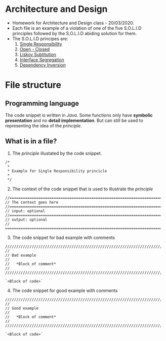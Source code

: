 # Architecture and Design
* Homework for Architecture and Design class - 20/03/2020.
* Each file is an example of a violation of one of the five S.O.L.I.D principles followed by the S.O.L.I.D abiding solution for them.
* The S.O.L.I.D principes are:
  1. [Single Responsibility](https://en.wikipedia.org/wiki/Single-responsibility_principle)
  2. [Open - Closed](https://en.wikipedia.org/wiki/Open%E2%80%93closed_principle)
  3. [Liskov Subtitution](https://en.wikipedia.org/wiki/Liskov_substitution_principle)
  4. [Interface Segregation](https://en.wikipedia.org/wiki/Interface_segregation_principle)
  5. [Dependency Inversion](https://en.wikipedia.org/wiki/Dependency_inversion_principle)

# File structure

## Programming language
The code snippet is written in *Java*. Some functions only have **symbolic presentation** and no **detail implementation**. But can still be used to representing the idea of the *principle*.

## What is in a file?
1. The *principle* illustated by the code snippet.
```
/* 
 * 
 * Example for Single Responsibility princicle
 *
 */
```
2. The context of the code snippet that is used to illustrate the *principle*
```
//====================================================================================================================
// The context goes here
//====================================================================================================================
// input: optional
//====================================================================================================================
// output: optional
// ===================================================================================================================
```
3. The code snippet for bad example with comments
``` 
//////////////////////////////////////////////////////////////////////////////////////////////////////////////////////
//
// Bad example
//
//   *Block of comment*
//
////////////////////////////////////////////////////////////////////////////////////////////////////////////////////// 

`<Block of code>`

```

4. The code snippet for good example with comments
```
//////////////////////////////////////////////////////////////////////////////////////////////////////////////////////
//
// Good example
//
//   *Block of comment*
//
////////////////////////////////////////////////////////////////////////////////////////////////////////////////////// 

`<Block of code>`

```
